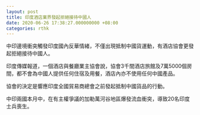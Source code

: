 ```yaml
---
layout: post
title: 印度酒店業界發起拒絕接待中國人
date: 2020-06-26 17:38:27.000000000 +08:00
categories: rthk
---
```


中印邊境衝突觸發印度國內反華情緒，不僅出現抵制中國貨運動，有酒店協會更發起拒絕接待中國人。

印度傳媒報道，一個酒店與餐廳業主協會說，協會3千間酒店旅館及7萬5000個房間，都不會為中國人提供任何住宿及用餐，酒店內亦不使用任何中國產品。

協會的決定是響應印度全國貿易商總會之前發起抵制中國貨品的行動。

中印兩國本月中，在有主權爭議的加勒萬河谷地區爆發流血衝突，導致20名印度士兵喪生。
